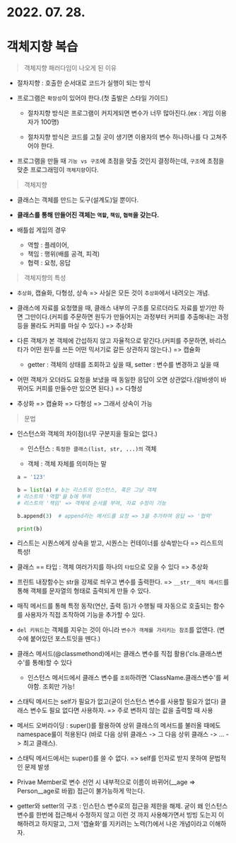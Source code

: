 # 2022. 07. 28.

# 객체지향 복습

> 객체지향 패러다임이 나오게 된 이유

- 절차지향 : 호출한 순서대로 코드가 실행이 되는 방식

- 프로그램은 `확장성`이 있어야 한다.(첫 출발은 스타일 가이드)
  
  - 절차지향 방식은 프로그램이 커지게되면 변수가 너무 많아진다.(ex : 게임 이용자가 100명)

  - 절차지향 방식은 코드를 고칠 곳이 생기면 이용자의 변수 하나하나를 다 고쳐주어야 한다.

- 프로그램을 만들 때 `기능 vs 구조`에 초점을 맞출 것인지 결정하는데, `구조`에 초점을 맞춘 프로그래밍이 `객체지향`이다.

> 객체지향

- 클래스는 객체를 만드는 도구(설계도)일 뿐이다.

- **클래스를 통해 만들어진 객체는 `역할`, `책임`, `협력`을 갖는다.**
  
- 배틀쉽 게임의 경우 
  
  - 역할 : 플레이어, 
  - 책임 : 행위(배를 공격, 피격) 
  - 협력 : 요청, 응답

> 객체지향의 특성

- `추상화`, 캡슐화, 다형성, 상속 => 사실은 모든 것이 `추상화`에서 내려오는 개념.

- 클래스에 자료를 요청했을 때, 클래스 내부의 구조를 모르더라도 자료를 받기만 하면 그만이다.(커피를 주문하면 원두가 만들어지는 과정부터 커피를 추출해내는 과정 등을 몰라도 커피를 마실 수 있다.) => 추상화

- 다른 객체가 본 객체에 간섭하지 않고 자율적으로 맡긴다.(커피를 주문하면, 바리스타가 어떤 원두를 쓰든 어떤 믹서기로 갈든 상관하지 않는다.) => 캡슐화

  - getter : 객체의 상태를 조회하고 싶을 때, setter : 변수를 변경하고 싶을 때

- 어떤 객체가 오더라도 요청을 보냈을 때 동일한 응답이 오면 상관없다.(알바생이 바뀌어도 커피를 만들수만 있으면 된다.) => 다형성

- 추상화 => 캡슐화 => 다형성 => 그래서 상속이 가능
  
> 문법

- 인스턴스와 객체의 차이점(너무 구분지을 필요는 없다.)

  - 인스턴스 : `특정한 클래스(list, str, ...)의` 객체

  - 객체 : 객체 자체를 의미하는 말

  ```python
  a = '123' 

  b = list(a) # b는 리스트의 인스턴스, 혹은 그냥 객체
  # 리스트의 '역할'을 b에 부여
  # 리스트의 '책임' => 객체에 순서를 부여, 자료 수정이 가능

  b.append(3)  # append라는 메서드를 요청 => 3을 추가하여 응답 => '협력'

  print(b)
  ```

- 리스트는 시퀀스에게 상속을 받고, 시퀀스는 컨테이너를 상속받는다 => 리스트의 특성!

- 클래스 == 타입 : 객체 여러가지를 하나의 `타입`으로 모을 수 있다 => 추상화

- 프린트 내장함수는 str을 강제로 씌우고 변수를 출력한다. => `__str__매직 메서드`를 통해 객체를 문자열의 형태로 출력되게 만들 수 있다.

- 매직 메서드를 통해 특정 동작(연산, 출력 등)가 수행될 때 자동으로 호출되는 함수를 사용자가 직접 조작하여 기능을 추가할 수 있다.

- `del 키워드`는 객체를 지우는 것이 아니라 `변수가 객체를 가리키는 참조`를 없앤다. (변수에 붙어있던 포스트잇을 뗀다.)

- 클래스 메서드(@classmethond)에서는 클래스 변수를 직접 활용('cls.클래스변수'를 통해)할 수 있다
  
  - 인스턴스 메서드에서 클래스 변수를 `조회`하려면 'ClassName.클래스변수'를 써야함. 조회만 가능!

- 스태틱 메서드는 self가 필요가 없고(굳이 인스턴스 변수를 사용할 필요가 없다) 클래스 변수도 필요 없다면 사용하자. => 주로 변하지 않는 값을 출력할 때 사용

- 메서드 오버라이딩 : super()를 활용하여 상위 클래스의 메서드를 불러올 때에도 namespace룰이 적용된다 (바로 다음 상위 클래스 -> 그 다음 상위 클래스 -> ... -> 최고 클래스). 

- 스태틱 메서드에서는 super()를 쓸 수 없다. => self를 인자로 받지 못하여 문법적인 문제 발생

- Privae Member로 변수 선언 시 내부적으로 이름이 바뀌어(__age => Person__age로 바뀜) 접근이 불가능하게 막는다. 

- getter와 setter의 구조 : 인스턴스 변수로의 접근을 제한을 해제. 굳이 왜 인스턴스 변수를 한번에 접근해서 수정하지 않고 이런 것 까지 사용해가면서 빙빙 도는지 이해하려고 하지말고, 그저 '캡슐화'를 지키려는 노력(?)에서 나온 개념이라고 이해하자.  